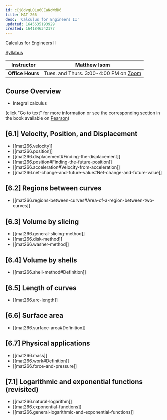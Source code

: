 ```yaml
---
id: cCj8dvgLOLu6CEaNoWdD6
title: MAT-266
desc: 'Calculus for Engineers II'
updated: 1645635193929
created: 1641846342177
---
```

Calculus for Engineers II

[Syllabus](assets/mat266_syllabus.pdf)

Instructor|Matthew Isom
|-|-|
**Office Hours**|Tues. and Thurs. 3:00-4:00 PM on [Zoom](https://asu.zoom.us/j/3082246524)
## Course Overview
- Integral calculus

(click "Go to text" for more information or see the corresponding section in the book available on [Pearson](https://canvas.asu.edu/courses/107500/external_tools/171283))
## [6.1] Velocity, Position, and Displacement
- [[mat266.velocity]]
- [[mat266.position]]
- [[mat266.displacement#Finding-the-displacement]]
- [[mat266.position#Finding-the-future-position]]
- [[mat266.acceleration#Velocity-from-acceleration]]
- [[mat266.net-change-and-future-value#Net-change-and-future-value]]
## [6.2] Regions between curves
- [[mat266.regions-between-curves#Area-of-a-region-between-two-curves]]
## [6.3] Volume by slicing
- [[mat266.general-slicing-method]]
- [[mat266.disk-method]]
- [[mat266.washer-method]]
## [6.4] Volume by shells
- [[mat266.shell-method#Definition]]
## [6.5] Length of curves
- [[mat266.arc-length]]
## [6.6] Surface area
- [[mat266.surface-area#Definition]]
## [6.7] Physical applications
- [[mat266.mass]]
- [[mat266.work#Definition]]
- [[mat266.force-and-pressure]]
## [7.1] Logarithmic and exponential functions (revisited)
- [[mat266.natural-logarithm]]
- [[mat266.exponential-functions]]
- [[mat266.general-logarithmic-and-exponential-functions]]